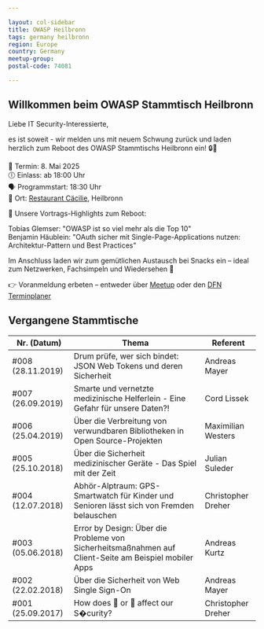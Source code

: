 ```yaml
---

layout: col-sidebar
title: OWASP Heilbronn
tags: germany heilbronn
region: Europe
country: Germany
meetup-group:
postal-code: 74081

---
```


## Willkommen beim OWASP Stammtisch Heilbronn

Liebe IT Security-Interessierte,

es ist soweit - wir melden uns mit neuem Schwung zurück und laden herzlich zum Reboot des OWASP Stammtischs Heilbronn ein! 🔒🚀  

📅 Termin: 8. Mai 2025  
🕕 Einlass: ab 18:00 Uhr  
🗣 Programmstart: 18:30 Uhr  
📍 Ort: [Restaurant Cäcilie](https://restaurants.schwarz/restaurant-caecilie), Heilbronn  

🎤 Unsere Vortrags-Highlights zum Reboot:  

Tobias Glemser: "OWASP ist so viel mehr als die Top 10"  
Benjamin Häublein: "OAuth sicher mit Single-Page-Applications nutzen: Architektur-Pattern und Best Practices"  

Im Anschluss laden wir zum gemütlichen Austausch bei Snacks ein – ideal zum Netzwerken, Fachsimpeln und Wiedersehen 👋  

👉 Voranmeldung erbeten – entweder über [Meetup](https://www.meetup.com/owasp-heilbronn-chapter/events/307177537/) oder den [DFN Terminplaner](https://terminplaner6.dfn.de/de/b/0c4d54ba94959fae375841a1abef14d3-1179298)

## Vergangene Stammtische

| Nr. (Datum)  | Thema | Referent |
| ------------- | ------------- |------------- |
|\#008 (28.11.2019) | Drum prüfe, wer sich bindet: JSON Web Tokens und deren Sicherheit | Andreas Mayer |
|\#007 (26.09.2019) | Smarte und vernetzte medizinische Helferlein - Eine Gefahr für unsere Daten?! | Cord Lissek |
|\#006 (25.04.2019) | Über die Verbreitung von verwundbaren Bibliotheken in Open Source-Projekten | Maximilian Westers |
|\#005 (25.10.2018) | Über die Sicherheit medizinischer Geräte - Das Spiel mit der Zeit | Julian Suleder |
|\#004 (12.07.2018) | Abhör-Alptraum: GPS-Smartwatch für Kinder und Senioren lässt sich von Fremden belauschen | Christopher Dreher |
| \#003 (05.06.2018) | Error by Design: Über die Probleme von Sicherheitsmaßnahmen auf Client-Seite am Beispiel mobiler Apps | Andreas Kurtz |
| \#002 (22.02.2018) | Über die Sicherheit von Web Single Sign-On | Andreas Mayer |
| \#001 (25.09.2017) | How does 🙈 or 💩 affect our S�curity? | Christopher Dreher |
